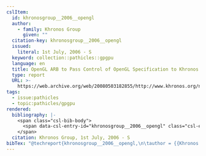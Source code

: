 ```yaml
---
cslItem:
  id: khronosgroup__2006__opengl
  author:
    - family: Khronos Group
      given: ""
  citation-key: khronosgroup__2006__opengl
  issued:
    literal: 1st July, 2006 - S
  keyword: collection::pathicles::gpgpu
  language: en
  title: OpenGL ARB to Pass Control of OpenGL Specification to Khronos Group
  type: report
  URL: >-
    https://web.archive.org/web/20080503182855/http://www.khronos.org/news/press/releases/opengl_arb_to_pass_control_of_opengl_specification_to_khronos_group/
tags:
  - issue:pathicles
  - topic:pathicles/gpgpu
rendered:
  bibliography: |-
    <span class="csl-bib-body">
      <span data-csl-entry-id="khronosgroup__2006__opengl" class="csl-entry">Khronos Group. 1st July, 2006 - S. <i>OpenGL ARB to Pass Control of OpenGL Specification to Khronos Group</i>. <a href='https://web.archive.org/web/20080503182855/http://www.khronos.org/news/press/releases/opengl_arb_to_pass_control_of_opengl_specification_to_khronos_group/'>https://web.archive.org/web/20080503182855/http://www.khronos.org/news/press/releases/opengl_arb_to_pass_control_of_opengl_specification_to_khronos_group/</a></span>
    </span>
  citation: Khronos Group, 1st July, 2006 - S
bibTex: "@techreport{khronosgroup__2006__opengl,\n\tauthor = {{Khronos Group}},\n\ttitle = {OpenGL {ARB} to {Pass} {Control} of {OpenGL} {Specification} to {Khronos} {Group}},\n\thowpublished = {https://web.archive.org/web/20080503182855/http://www.khronos.org/news/press/releases/opengl\\textunderscore{}arb\\textunderscore{}to\\textunderscore{}pass\\textunderscore{}control\\textunderscore{}of\\textunderscore{}opengl\\textunderscore{}specification\\textunderscore{}to\\textunderscore{}khronos\\textunderscore{}group/},\n}\n\n"
---
```

